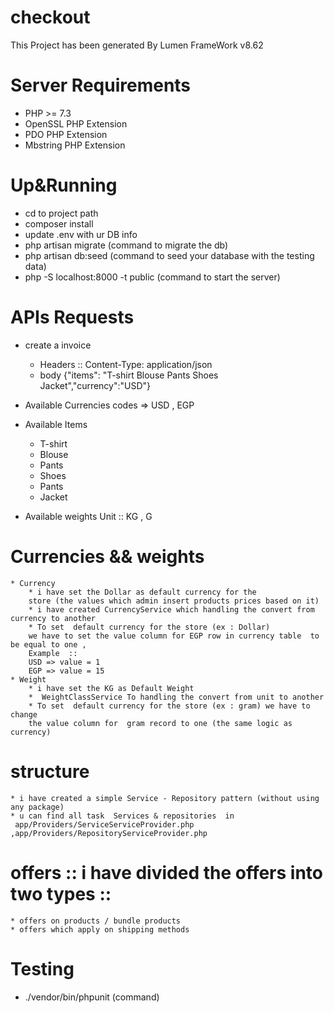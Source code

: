 # checkout 
This Project has been generated By Lumen FrameWork v8.62
# Server Requirements
* PHP >= 7.3
* OpenSSL PHP Extension
* PDO PHP Extension
* Mbstring PHP Extension

# Up&Running
 
* cd to project path
* composer install
* update .env with ur DB info
* php artisan migrate (command to migrate the db)
* php artisan db:seed (command to seed your database with the testing data)
* php -S localhost:8000 -t public (command to start the server)

# APIs Requests 
* create a invoice 
    * Headers :: Content-Type: application/json
    * body {"items": "T-shirt Blouse Pants Shoes Jacket","currency":"USD"}
* Available Currencies codes => USD , EGP
* Available Items 
    * T-shirt
    * Blouse
    * Pants
    * Shoes
    * Pants
    * Jacket
    
* Available weights Unit :: KG , G

# Currencies && weights
    * Currency
        * i have set the Dollar as default currency for the 
        store (the values which admin insert products prices based on it)
        * i have created CurrencyService which handling the convert from currency to another 
        * To set  default currency for the store (ex : Dollar)  
        we have to set the value column for EGP row in currency table  to be equal to one ,
        Example  ::
        USD => value = 1 
        EGP => value = 15 
    * Weight 
        * i have set the KG as Default Weight
        *  WeightClassService To handling the convert from unit to another  
        * To set  default currency for the store (ex : gram) we have to change 
        the value column for  gram record to one (the same logic as currency)
        
# structure 
    * i have created a simple Service - Repository pattern (without using any package) 
    * u can find all task  Services & repositories  in  
     app/Providers/ServiceServiceProvider.php ,app/Providers/RepositoryServiceProvider.php
     
# offers :: i have divided the offers into two  types :: 
    * offers on products / bundle products
    * offers which apply on shipping methods 
    
# Testing
  * ./vendor/bin/phpunit  (command)   
         
